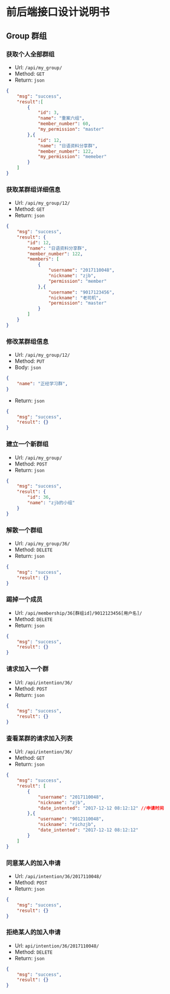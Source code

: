 # 前后端接口设计说明书

## Group 群组

### 获取个人全部群组

* Url: `/api/my_group/`
* Method: `GET`
* Return: `json`

```json
{
    "msg": "success",
    "result":[
        {
            "id": 3,
            "name": "重案六组",
            "member_number": 60,
            "my_permission": "master"
        },{
            "id": 12,
            "name": "日语资料分享群",
            "member_number": 122,
            "my_permission": "memeber"
        }
    ]
}
```

### 获取某群组详细信息

* Url: `/api/my_group/12/`
* Method: `GET`
* Return: `json`

```json
{
    "msg": "success",
    "result": {
        "id": 12,
        "name": "日语资料分享群",
        "member_number": 122,
        "members": [
            {
                "username": "2017110048",
                "nickname": "zjb",
                "permission": "member"
            },{
                "username": "9017123456",
                "nickname": "老司机",
                "permission": "master"
            }
        ]
    }
}
```

### 修改某群组信息

* Url: `/api/my_group/12/`
* Method: `PUT`
* Body: `json`

```json
{
    "name": "正经学习群",
}
```

* Return: `json`

```json
{
    "msg": "success",
    "result": {}
}
```

### 建立一个新群组

* Url: `/api/my_group/`
* Method: `POST`
* Return: `json`

```json
{
    "msg": "success",
    "result": {
        "id": 36,
        "name": "zjb的小组"
    }
}
```

### 解散一个群组

* Url: `/api/my_group/36/`
* Method: `DELETE`
* Return: `json`

```json
{
    "msg": "success",
    "result": {}
}
```

### 踢掉一个成员

* Url: `/api/membership/36[群组id]/9012123456[用户名]/`
* Method: `DELETE`
* Return: `json`

```json
{
    "msg": "success",
    "result": {}
}
```

### 请求加入一个群

* Url: `/api/intention/36/`
* Method: `POST`
* Return: `json`

```json
{
    "msg": "success",
    "result": {}
}
```

### 查看某群的请求加入列表

* Url: `/api/intention/36/`
* Method: `GET`
* Return: `json`

```json
{
    "msg": "success",
    "result": [
        {
            "username": "2017110048",
            "nickname": "zjb",
            "date_intented": "2017-12-12 08:12:12" //申请时间
        },{
            "username": "9012110048",
            "nickname": "richzjb",
            "date_intented": "2017-12-12 08:12:12"
        }
    ]
}
```

### 同意某人的加入申请

* Url: `/api/intention/36/2017110048/`
* Method: `POST`
* Return: `json`

```json
{
    "msg": "success",
    "result": {}
}
```

### 拒绝某人的加入申请

* Url: `api/intention/36/2017110048/`
* Method: `DELETE`
* Return: `json`

```json
{
    "msg": "success",
    "result": {}
}
```
